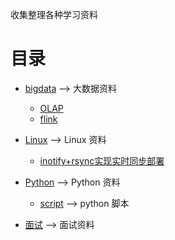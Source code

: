 收集整理各种学习资料

目录
=================

* [bigdata](https://github.com/Chengyanan1008/day-day-up/tree/main/bigdata) --> 大数据资料
  * [OLAP](https://github.com/Chengyanan1008/day-day-up/tree/main/bigdata/OLAP) 
  * [flink](https://github.com/Chengyanan1008/day-day-up/tree/main/bigdata/flink) 
* [Linux](https://github.com/Chengyanan1008/day-day-up/tree/main/Linux) --> Linux 资料 
  * [inotify+rsync实现实时同步部署](https://github.com/Chengyanan1008/day-day-up/tree/main/Linux/inotify%2Brsync%E5%AE%9E%E7%8E%B0%E5%AE%9E%E6%97%B6%E5%90%8C%E6%AD%A5%E9%83%A8%E7%BD%B2)

* [Python](https://github.com/Chengyanan1008/day-day-up/tree/main/Python) --> Python 资料
  * [script](https://github.com/Chengyanan1008/day-day-up/tree/main/Python/scrpit) --> python 脚本
* [面试](https://github.com/Chengyanan1008/day-day-up/tree/main/%E9%9D%A2%E8%AF%95) --> 面试资料
